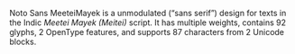Noto Sans MeeteiMayek is a unmodulated (“sans serif”) design for texts in the Indic _Meetei Mayek (Meitei)_ script. It has multiple weights, contains 92 glyphs, 2 OpenType features, and supports 87 characters from 2 Unicode blocks.